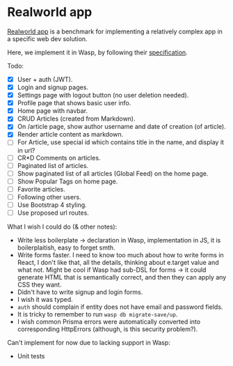 Realworld app
=================

[Realworld app](https://github.com/gothinkster/realworld) is a benchmark for implementing a relatively complex app in a specific web dev solution.

Here, we implement it in Wasp, by following their [specification](https://github.com/gothinkster/realworld/tree/master/spec).

Todo:
- [x] User + auth (JWT).
- [x] Login and signup pages.
- [x] Settings page with logout button (no user deletion needed).
- [x] Profile page that shows basic user info.
- [x] Home page with navbar.
- [x] CRUD Articles (created from Markdown).
- [x] On /article page, show author username and date of creation (of article).
- [x] Render article content as markdown.
- [ ] For Article, use special id which contains title in the name, and display it in url?
- [ ] CR*D Comments on articles.
- [ ] Paginated list of articles.
- [ ] Show paginated list of all articles (Global Feed) on the home page.
- [ ] Show Popular Tags on home page.
- [ ] Favorite articles.
- [ ] Following other users.
- [ ] Use Bootstrap 4 styling.
- [ ] Use proposed url routes.

What I wish I could do (& other notes):
- Write less boilerplate -> declaration in Wasp, implementation in JS, it is boilerplaitish, easy to forget smth.
- Write forms faster. I need to know too much about how to write forms in React, I don't like that, all the details,
  thinking about e.target value and what not. Might be cool if Wasp had sub-DSL for forms -> it could generate HTML that is semantically correct, and then they can apply any CSS they want.
- Didn't have to write signup and login forms.
- I wish it was typed.
- `auth` should complain if entity does not have email and password fields.
- It is tricky to remember to run `wasp db migrate-save/up`.
- I wish common Prisma errors were automatically converted into corresponding HttpErrors (although, is this security problem?).

Can't implement for now due to lacking support in Wasp:
- Unit tests
